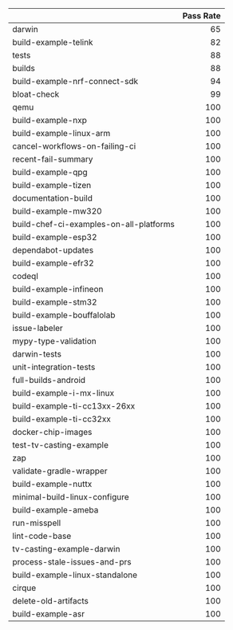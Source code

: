 |                                         |   Pass Rate |
|:----------------------------------------|------------:|
| darwin                                  |          65 |
| build-example-telink                    |          82 |
| tests                                   |          88 |
| builds                                  |          88 |
| build-example-nrf-connect-sdk           |          94 |
| bloat-check                             |          99 |
| qemu                                    |         100 |
| build-example-nxp                       |         100 |
| build-example-linux-arm                 |         100 |
| cancel-workflows-on-failing-ci          |         100 |
| recent-fail-summary                     |         100 |
| build-example-qpg                       |         100 |
| build-example-tizen                     |         100 |
| documentation-build                     |         100 |
| build-example-mw320                     |         100 |
| build-chef-ci-examples-on-all-platforms |         100 |
| build-example-esp32                     |         100 |
| dependabot-updates                      |         100 |
| build-example-efr32                     |         100 |
| codeql                                  |         100 |
| build-example-infineon                  |         100 |
| build-example-stm32                     |         100 |
| build-example-bouffalolab               |         100 |
| issue-labeler                           |         100 |
| mypy-type-validation                    |         100 |
| darwin-tests                            |         100 |
| unit-integration-tests                  |         100 |
| full-builds-android                     |         100 |
| build-example-i-mx-linux                |         100 |
| build-example-ti-cc13xx-26xx            |         100 |
| build-example-ti-cc32xx                 |         100 |
| docker-chip-images                      |         100 |
| test-tv-casting-example                 |         100 |
| zap                                     |         100 |
| validate-gradle-wrapper                 |         100 |
| build-example-nuttx                     |         100 |
| minimal-build-linux-configure           |         100 |
| build-example-ameba                     |         100 |
| run-misspell                            |         100 |
| lint-code-base                          |         100 |
| tv-casting-example-darwin               |         100 |
| process-stale-issues-and-prs            |         100 |
| build-example-linux-standalone          |         100 |
| cirque                                  |         100 |
| delete-old-artifacts                    |         100 |
| build-example-asr                       |         100 |